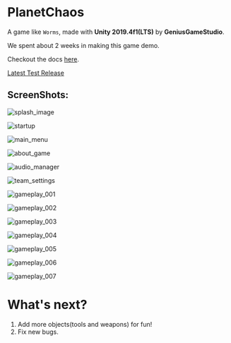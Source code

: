 # PlanetChaos

A game like `Worms`, made with **Unity 2019.4f1(LTS)** by **GeniusGameStudio**.

We spent about 2 weeks in making this game demo.

Checkout the docs [here](https://github.com/GeniusGameStudio/PlanetChaos/tree/master/Docs).

[Latest Test Release](https://github.com/GeniusGameStudio/PlanetChaos/releases/tag/0.05)

## ScreenShots:

![splash_image](https://github.com/GeniusGameStudio/PlanetChaos/blob/master/SceenShots/splash_image.png?raw=true)

![startup](https://github.com/GeniusGameStudio/PlanetChaos/blob/master/SceenShots/startup.png?raw=true)

![main_menu](https://github.com/GeniusGameStudio/PlanetChaos/blob/master/SceenShots/main_menu.png?raw=true)

![about_game](https://github.com/GeniusGameStudio/PlanetChaos/blob/master/SceenShots/about_game.png?raw=true)

![audio_manager](https://github.com/GeniusGameStudio/PlanetChaos/blob/master/SceenShots/audio_manager.png?raw=true)

![team_settings](https://github.com/GeniusGameStudio/PlanetChaos/blob/master/SceenShots/team_settings.png?raw=true)

![gameplay_001](https://github.com/GeniusGameStudio/PlanetChaos/blob/master/SceenShots/gameplay001.png?raw=true)

![gameplay_002](https://github.com/GeniusGameStudio/PlanetChaos/blob/master/SceenShots/gameplay002.png?raw=true)

![gameplay_003](https://github.com/GeniusGameStudio/PlanetChaos/blob/master/SceenShots/gameplay003.png?raw=true)

![gameplay_004](https://github.com/GeniusGameStudio/PlanetChaos/blob/master/SceenShots/gameplay004.png?raw=true)

![gameplay_005](https://github.com/GeniusGameStudio/PlanetChaos/blob/master/SceenShots/gameplay005.png?raw=true)

![gameplay_006](https://github.com/GeniusGameStudio/PlanetChaos/blob/master/SceenShots/gameplay006.png?raw=true)

![gameplay_007](https://github.com/GeniusGameStudio/PlanetChaos/blob/master/SceenShots/gameplay007.png?raw=true)

# What's next?

1. Add more objects(tools and weapons) for fun!
2. Fix new bugs.